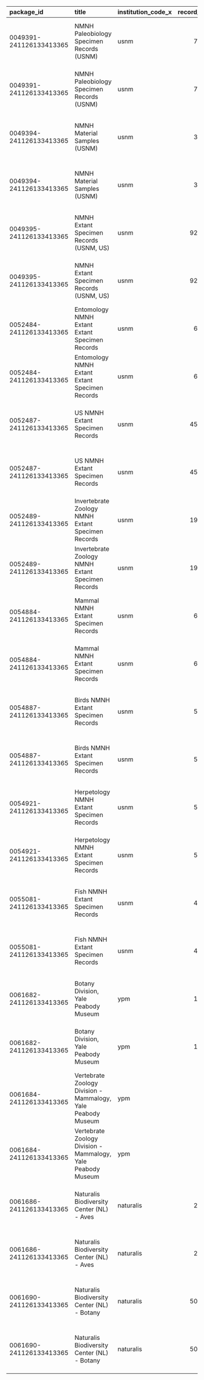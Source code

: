 | package_id              | title                                                        | institution_code_x   |   record_count | download_date   | filter_parameter   | filter_value   | doi                                | profile_link                                                                            | last_modified    | source_file   | institution_code_y   | profile_library   |
|:------------------------|:-------------------------------------------------------------|:---------------------|---------------:|:----------------|:-------------------|:---------------|:-----------------------------------|:----------------------------------------------------------------------------------------|:-----------------|:--------------|:---------------------|:------------------|
| 0049391-241126133413365 | NMNH Paleobiology Specimen Records (USNM)                    | usnm                 |         724508 | 2024-12-26      |                    |                | https://doi.org/10.15468/dl.ws2uf3 | components/dataset-profiles/20250113-0049391-241126133413365-verbatim-usnm-sv.html      | 2025-01-13 18:12 | verbatim.txt  | usnm                 | Sweetviz          |
| 0049391-241126133413365 | NMNH Paleobiology Specimen Records (USNM)                    | usnm                 |         724508 | 2024-12-26      |                    |                | https://doi.org/10.15468/dl.ws2uf3 | components/dataset-profiles/20250114-0049391-241126133413365-verbatim-usnm-yd.html      | 2025-01-14 11:34 | verbatim.txt  | usnm                 | YData             |
| 0049394-241126133413365 | NMNH Material Samples (USNM)                                 | usnm                 |         338887 | 2024-12-26      |                    |                | https://doi.org/10.15468/dl.ycwxgd | components/dataset-profiles/20250113-0049394-241126133413365-verbatim-usnm-sv.html      | 2025-01-13 18:12 | verbatim.txt  | usnm                 | Sweetviz          |
| 0049394-241126133413365 | NMNH Material Samples (USNM)                                 | usnm                 |         338887 | 2024-12-26      |                    |                | https://doi.org/10.15468/dl.ycwxgd | components/dataset-profiles/20250114-0049394-241126133413365-verbatim-usnm-yd.html      | 2025-01-14 11:35 | verbatim.txt  | usnm                 | YData             |
| 0049395-241126133413365 | NMNH Extant Specimen Records (USNM, US)                      | usnm                 |        9277970 | 2024-12-26      |                    |                | https://doi.org/10.15468/dl.42mnjx | components/dataset-profiles/20250113-0049395-241126133413365-verbatim-usnm-sv.html      | 2025-01-13 18:15 | verbatim.txt  | usnm                 | Sweetviz          |
| 0049395-241126133413365 | NMNH Extant Specimen Records (USNM, US)                      | usnm                 |        9277970 | 2024-12-26      |                    |                | https://doi.org/10.15468/dl.42mnjx | components/dataset-profiles/20250114-0049395-241126133413365-verbatim-usnm-yd.html      | 2025-01-14 11:39 | verbatim.txt  | usnm                 | YData             |
| 0052484-241126133413365 | Entomology NMNH Extant Extant Specimen Records               | usnm                 |         606772 | 2024-12-31      | collectionCode     | ent            | https://doi.org/10.15468/dl.ptewed | components/dataset-profiles/20250113-0052484-241126133413365-verbatim-usnm-sv.html      | 2025-01-13 18:15 | verbatim.txt  | usnm                 | Sweetviz          |
| 0052484-241126133413365 | Entomology NMNH Extant Extant Specimen Records               | usnm                 |         606772 | 2024-12-31      | collectionCode     | ent            | https://doi.org/10.15468/dl.ptewed | components/dataset-profiles/20250114-0052484-241126133413365-verbatim-usnm-yd.html      | 2025-01-14 11:40 | verbatim.txt  | usnm                 | YData             |
| 0052487-241126133413365 | US NMNH Extant Specimen Records                              | usnm                 |        4517197 | 2024-12-31      | collectionCode     | us             | https://doi.org/10.15468/dl.wttrju | components/dataset-profiles/20250113-0052487-241126133413365-verbatim-usnm-sv.html      | 2025-01-13 18:18 | verbatim.txt  | usnm                 | Sweetviz          |
| 0052487-241126133413365 | US NMNH Extant Specimen Records                              | usnm                 |        4517197 | 2024-12-31      | collectionCode     | us             | https://doi.org/10.15468/dl.wttrju | components/dataset-profiles/20250114-0052487-241126133413365-verbatim-usnm-yd.html      | 2025-01-14 11:45 | verbatim.txt  | usnm                 | YData             |
| 0052489-241126133413365 | Invertebrate Zoology NMNH Extant Specimen Records            | usnm                 |        1926624 | 2024-12-31      | collectionCode     | iz             | https://doi.org/10.15468/dl.fya67r | components/dataset-profiles/20250113-0052489-241126133413365-verbatim-usnm-sv.html      | 2025-01-13 18:19 | verbatim.txt  | usnm                 | Sweetviz          |
| 0052489-241126133413365 | Invertebrate Zoology NMNH Extant Specimen Records            | usnm                 |        1926624 | 2024-12-31      | collectionCode     | iz             | https://doi.org/10.15468/dl.fya67r | components/dataset-profiles/20250114-0052489-241126133413365-verbatim-usnm-yd.html      | 2025-01-14 11:48 | verbatim.txt  | usnm                 | YData             |
| 0054884-241126133413365 | Mammal NMNH Extant Specimen Records                          | usnm                 |         601451 | 2025-01-02      | collectionCode     | mamm           | https://doi.org/10.15468/dl.dys66y | components/dataset-profiles/20250113-0054884-241126133413365-verbatim-usnm-sv.html      | 2025-01-13 18:19 | verbatim.txt  | usnm                 | Sweetviz          |
| 0054884-241126133413365 | Mammal NMNH Extant Specimen Records                          | usnm                 |         601451 | 2025-01-02      | collectionCode     | mamm           | https://doi.org/10.15468/dl.dys66y | components/dataset-profiles/20250114-0054884-241126133413365-verbatim-usnm-yd.html      | 2025-01-14 11:49 | verbatim.txt  | usnm                 | YData             |
| 0054887-241126133413365 | Birds NMNH Extant Specimen Records                           | usnm                 |         584592 | 2025-01-02      | collectionCode     | birds          | https://doi.org/10.15468/dl.2en7ue | components/dataset-profiles/20250113-0054887-241126133413365-verbatim-usnm-sv.html      | 2025-01-13 18:20 | verbatim.txt  | usnm                 | Sweetviz          |
| 0054887-241126133413365 | Birds NMNH Extant Specimen Records                           | usnm                 |         584592 | 2025-01-02      | collectionCode     | birds          | https://doi.org/10.15468/dl.2en7ue | components/dataset-profiles/20250114-0054887-241126133413365-verbatim-usnm-yd.html      | 2025-01-14 11:49 | verbatim.txt  | usnm                 | YData             |
| 0054921-241126133413365 | Herpetology NMNH Extant Specimen Records                     | usnm                 |         584297 | 2025-01-02      | collectionCode     | herp           | https://doi.org/10.15468/dl.rf2che | components/dataset-profiles/20250113-0054921-241126133413365-verbatim-usnm-sv.html      | 2025-01-13 18:20 | verbatim.txt  | usnm                 | Sweetviz          |
| 0054921-241126133413365 | Herpetology NMNH Extant Specimen Records                     | usnm                 |         584297 | 2025-01-02      | collectionCode     | herp           | https://doi.org/10.15468/dl.rf2che | components/dataset-profiles/20250114-0054921-241126133413365-verbatim-usnm-yd.html      | 2025-01-14 11:50 | verbatim.txt  | usnm                 | YData             |
| 0055081-241126133413365 | Fish NMNH Extant Specimen Records                            | usnm                 |         457427 | 2025-01-02      | collectionCode     | fish           | https://doi.org/10.15468/dl.34mb2x | components/dataset-profiles/20250113-0055081-241126133413365-verbatim-usnm-sv.html      | 2025-01-13 18:20 | verbatim.txt  | usnm                 | Sweetviz          |
| 0055081-241126133413365 | Fish NMNH Extant Specimen Records                            | usnm                 |         457427 | 2025-01-02      | collectionCode     | fish           | https://doi.org/10.15468/dl.34mb2x | components/dataset-profiles/20250114-0055081-241126133413365-verbatim-usnm-yd.html      | 2025-01-14 11:51 | verbatim.txt  | usnm                 | YData             |
| 0061682-241126133413365 | Botany Division, Yale Peabody Museum                         | ypm                  |         186529 | 2025-01-08      |                    |                | https://doi.org/10.15468/dl.twf535 | components/dataset-profiles/20250113-0061682-241126133413365-verbatim-ypm-sv.html       | 2025-01-13 18:23 | verbatim.txt  | ypm                  | Sweetviz          |
| 0061682-241126133413365 | Botany Division, Yale Peabody Museum                         | ypm                  |         186529 | 2025-01-08      |                    |                | https://doi.org/10.15468/dl.twf535 | components/dataset-profiles/20250114-0061682-241126133413365-verbatim-ypm-yd.html       | 2025-01-14 11:27 | verbatim.txt  | ypm                  | YData             |
| 0061684-241126133413365 | Vertebrate Zoology Division - Mammalogy, Yale Peabody Museum | ypm                  |          18866 | 2025-01-08      |                    |                | https://doi.org/10.15468/dl.shrths | components/dataset-profiles/20250113-0061684-241126133413365-verbatim-ypm-sv.html       | 2025-01-13 18:23 | verbatim.txt  | ypm                  | Sweetviz          |
| 0061684-241126133413365 | Vertebrate Zoology Division - Mammalogy, Yale Peabody Museum | ypm                  |          18866 | 2025-01-08      |                    |                | https://doi.org/10.15468/dl.shrths | components/dataset-profiles/20250114-0061684-241126133413365-verbatim-ypm-yd.html       | 2025-01-14 11:27 | verbatim.txt  | ypm                  | YData             |
| 0061686-241126133413365 | Naturalis Biodiversity Center (NL) - Aves                    | naturalis            |         290930 | 2025-01-08      |                    |                | https://doi.org/10.15468/dl.u5tv27 | components/dataset-profiles/20250113-0061686-241126133413365-verbatim-naturalis-sv.html | 2025-01-13 18:23 | verbatim.txt  | naturalis            | Sweetviz          |
| 0061686-241126133413365 | Naturalis Biodiversity Center (NL) - Aves                    | naturalis            |         290930 | 2025-01-08      |                    |                | https://doi.org/10.15468/dl.u5tv27 | components/dataset-profiles/20250114-0061686-241126133413365-verbatim-naturalis-yd.html | 2025-01-14 10:45 | verbatim.txt  | naturalis            | YData             |
| 0061690-241126133413365 | Naturalis Biodiversity Center (NL) - Botany                  | naturalis            |        5030692 | 2025-01-08      |                    |                | https://doi.org/10.15468/dl.4ze7ns | components/dataset-profiles/20250113-0061690-241126133413365-verbatim-naturalis-sv.html | 2025-01-13 18:23 | verbatim.txt  | naturalis            | Sweetviz          |
| 0061690-241126133413365 | Naturalis Biodiversity Center (NL) - Botany                  | naturalis            |        5030692 | 2025-01-08      |                    |                | https://doi.org/10.15468/dl.4ze7ns | components/dataset-profiles/20250114-0061690-241126133413365-verbatim-naturalis-yd.html | 2025-01-14 10:45 | verbatim.txt  | naturalis            | YData             |